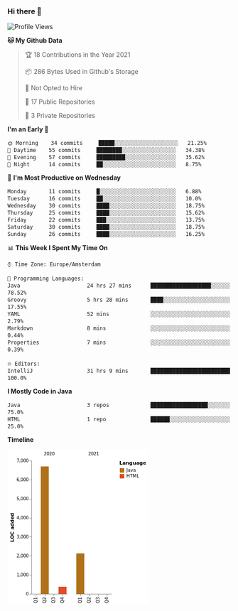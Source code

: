 ### Hi there 👋


<!--START_SECTION:waka-->
![Profile Views](http://img.shields.io/badge/Profile%20Views-1-blue)

**🐱 My Github Data** 

> 🏆 18 Contributions in the Year 2021
 > 
> 📦 286 Bytes Used in Github's Storage 
 > 
> 🚫 Not Opted to Hire
 > 
> 📜 17 Public Repositories 
 > 
> 🔑 3 Private Repositories  
 > 
**I'm an Early 🐤** 

```text
🌞 Morning    34 commits     █████░░░░░░░░░░░░░░░░░░░░   21.25% 
🌆 Daytime    55 commits     ████████░░░░░░░░░░░░░░░░░   34.38% 
🌃 Evening    57 commits     █████████░░░░░░░░░░░░░░░░   35.62% 
🌙 Night      14 commits     ██░░░░░░░░░░░░░░░░░░░░░░░   8.75%

```
📅 **I'm Most Productive on Wednesday** 

```text
Monday       11 commits     █░░░░░░░░░░░░░░░░░░░░░░░░   6.88% 
Tuesday      16 commits     ██░░░░░░░░░░░░░░░░░░░░░░░   10.0% 
Wednesday    30 commits     ████░░░░░░░░░░░░░░░░░░░░░   18.75% 
Thursday     25 commits     ████░░░░░░░░░░░░░░░░░░░░░   15.62% 
Friday       22 commits     ███░░░░░░░░░░░░░░░░░░░░░░   13.75% 
Saturday     30 commits     ████░░░░░░░░░░░░░░░░░░░░░   18.75% 
Sunday       26 commits     ████░░░░░░░░░░░░░░░░░░░░░   16.25%

```


📊 **This Week I Spent My Time On** 

```text
⌚︎ Time Zone: Europe/Amsterdam

💬 Programming Languages: 
Java                     24 hrs 27 mins      ███████████████████░░░░░░   78.52% 
Groovy                   5 hrs 28 mins       ████░░░░░░░░░░░░░░░░░░░░░   17.55% 
YAML                     52 mins             ░░░░░░░░░░░░░░░░░░░░░░░░░   2.79% 
Markdown                 8 mins              ░░░░░░░░░░░░░░░░░░░░░░░░░   0.44% 
Properties               7 mins              ░░░░░░░░░░░░░░░░░░░░░░░░░   0.39%

🔥 Editors: 
IntelliJ                 31 hrs 9 mins       █████████████████████████   100.0%

```

**I Mostly Code in Java** 

```text
Java                     3 repos             ██████████████████░░░░░░░   75.0% 
HTML                     1 repo              ██████░░░░░░░░░░░░░░░░░░░   25.0%

```


**Timeline**

![Chart not found](https://raw.githubusercontent.com/powercasgamer/powercasgamer/master/charts/bar_graph.png) 


<!--END_SECTION:waka-->
